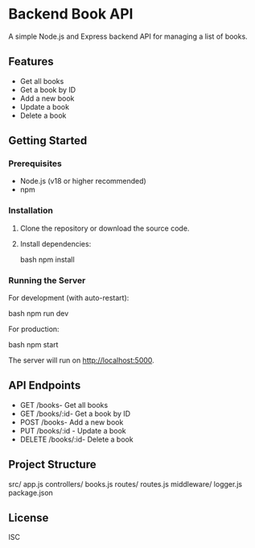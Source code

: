 # Backend Book API

A simple Node.js and Express backend API for managing a list of books.

## Features

- Get all books
- Get a book by ID
- Add a new book
- Update a book
- Delete a book

## Getting Started

### Prerequisites

- Node.js (v18 or higher recommended)
- npm

### Installation

1. Clone the repository or download the source code.
2. Install dependencies:

   bash
   npm install
   

### Running the Server

For development (with auto-restart):

bash
npm run dev


For production:

bash
npm start


The server will run on [http://localhost:5000](http://localhost:5000).

## API Endpoints

- GET /books- Get all books
- GET /books/:id- Get a book by ID
- POST /books- Add a new book
- PUT /books/:id - Update a book
- DELETE /books/:id- Delete a book

## Project Structure


src/
  app.js
  controllers/
    books.js
  routes/
    routes.js
  middleware/
    logger.js
package.json


## License

ISC